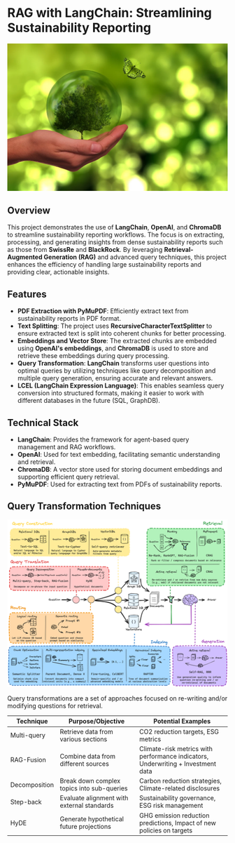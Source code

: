 # RAG with LangChain: Streamlining Sustainability Reporting

![Sustainability Report](images/SustainablePlanet.png)


## Overview
This project demonstrates the use of **LangChain**, **OpenAI**, and **ChromaDB** to streamline sustainability reporting workflows. The focus is on extracting, processing, and generating insights from dense sustainability reports such as those from **SwissRe** and **BlackRock**. By leveraging **Retrieval-Augmented Generation (RAG)** and advanced query techniques, this project enhances the efficiency of handling large sustainability reports and providing clear, actionable insights.

## Features
- **PDF Extraction with PyMuPDF**: Efficiently extract text from sustainability reports in PDF format.
- **Text Splitting**: The project uses **RecursiveCharacterTextSplitter** to ensure extracted text is split into coherent chunks for better processing.
- **Embeddings and Vector Store**: The extracted chunks are embedded using **OpenAI's embeddings**, and **ChromaDB** is used to store and retrieve these embeddings during query processing.
- **Query Transformation**: **LangChain** transforms user questions into optimal queries by utilizing techniques like query decomposition and multiple query generation, ensuring accurate and relevant answers.
- **LCEL (LangChain Expression Language)**: This enables seamless query conversion into structured formats, making it easier to work with different databases in the future (SQL, GraphDB).

## Technical Stack
- **LangChain**: Provides the framework for agent-based query management and RAG workflows.
- **OpenAI**: Used for text embedding, facilitating semantic understanding and retrieval.
- **ChromaDB**: A vector store used for storing document embeddings and supporting efficient query retrieval.
- **PyMuPDF**: Used for extracting text from PDFs of sustainability reports.

## Query Transformation Techniques
![RAG technqiues for sustainability reporting](images/RAGFromScratch.png)

Query transformations are a set of approaches focused on re-writing and/or modifying questions for retrieval.

| Technique      | Purpose/Objective                                     | Potential Examples                                                |
|----------------|-------------------------------------------------------|-------------------------------------------------------------------|
| Multi-query    | Retrieve data from various sections                   | CO2 reduction targets, ESG metrics                                |
| RAG-Fusion     | Combine data from different sources                   | Climate-risk metrics with performance indicators, Underwriting + Investment data |
| Decomposition  | Break down complex topics into sub-queries            | Carbon reduction strategies, Climate-related disclosures           |
| Step-back      | Evaluate alignment with external standards            | Sustainability governance, ESG risk management                     |
| HyDE           | Generate hypothetical future projections              | GHG emission reduction predictions, Impact of new policies on targets |
